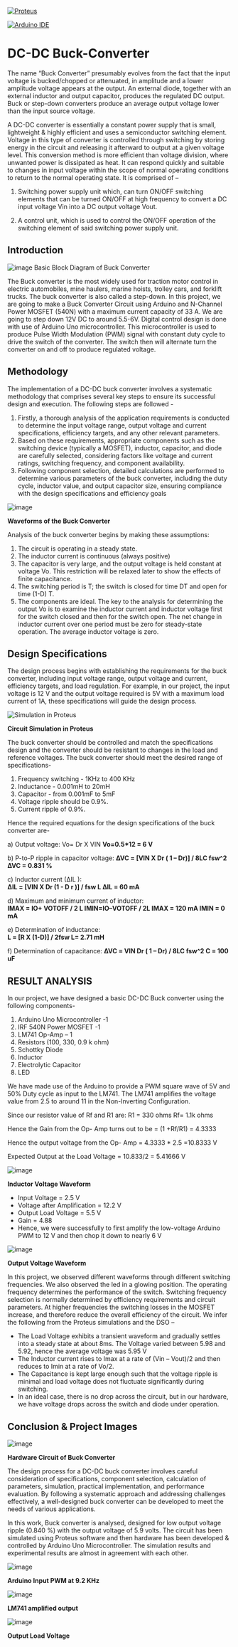 <p align="center">
	
  [![Proteus](https://img.shields.io/badge/Proteus-%230079C1.svg?style=flat&logo=proteus&logoColor=white)](https://www.labcenter.com/)
	
  [![Arduino IDE](https://img.shields.io/badge/Arduino%20IDE-%2300979D.svg?style=flat&logo=arduino&logoColor=white)](https://www.arduino.cc/)
</p>

# DC-DC Buck-Converter
The name “Buck Converter” presumably evolves from the fact that the input voltage is bucked/chopped or attenuated, in amplitude and a lower amplitude voltage appears at the output. An external diode, together with an external inductor and output capacitor, produces the regulated DC output. Buck or step-down converters produce an average output voltage lower than the input source voltage. 

A DC-DC converter is essentially a constant power supply that is small, lightweight & highly efficient and uses a semiconductor switching element. Voltage in this type of converter is controlled through switching by storing energy in the circuit and releasing it afterward to output at a given voltage level. 
This conversion method is more efficient than voltage division, where unwanted power is dissipated as heat. It can respond quickly and suitable to changes in input voltage within the scope of normal operating conditions to return to the normal operating state. It is comprised of –

1.	 Switching power supply unit which, can turn ON/OFF switching elements that can be turned ON/OFF at high frequency to convert a DC input voltage Vin into a DC output voltage Vout.
	 
2.	A control unit, which is used to control the ON/OFF operation of the switching element of said switching power supply unit.

## Introduction
![image](https://github.com/user-attachments/assets/2e7f7710-cdb4-4996-8eba-17bf39216707)
Basic Block Diagram of Buck Converter

The Buck converter is the most widely used for traction motor control in electric automobiles, mine haulers, marine hoists, trolley cars, and forklift trucks. The buck converter is also called a step-down. In this project, we are going to make a Buck Converter Circuit using Arduino and N-Channel Power MOSFET (540N) with a maximum current capacity of 33 A. We are going to step down 12V DC to around 5.5-6V. Digital control design is done with use of Arduino Uno microcontroller. This microcontroller is used to produce Pulse Width Modulation (PWM) signal with constant duty cycle to drive the switch of the converter. The switch then will alternate turn the converter on and off to produce regulated voltage.

## Methodology 

The implementation of a DC-DC buck converter involves a systematic methodology that comprises several key steps to ensure its successful design and execution. The following steps are followed -

1.	Firstly, a thorough analysis of the application requirements is conducted to determine the input voltage range, output voltage and current specifications, efficiency targets, and any other relevant parameters. 
2.	Based on these requirements, appropriate components such as the switching device (typically a MOSFET), inductor, capacitor, and diode are carefully selected, considering factors like voltage and current ratings, switching frequency, and component availability. 
3.	Following component selection, detailed calculations are performed to determine various parameters of the buck converter, including the duty cycle, inductor value, and output capacitor size, ensuring compliance with the design specifications and efficiency goals

![image](https://github.com/user-attachments/assets/f1df633c-07cc-4f9e-ac54-71845b35eaf9)

**Waveforms of the Buck Converter**

Analysis of the buck converter begins by making these assumptions:
1.	The circuit is operating in a steady state. 
2.	The inductor current is continuous (always positive)
3.	The capacitor is very large, and the output voltage is held constant at voltage Vo. This restriction will be relaxed later to show the effects of finite capacitance.
4.	The switching period is T; the switch is closed for time DT and open for time (1-D) T. 
5.	The components are ideal. The key to the analysis for determining the output Vo is to examine the inductor current and inductor voltage first for the switch closed and then for the switch open. The net change in inductor current over one period must be zero for steady-state operation. The average inductor voltage is zero.

## Design Specifications
The design process begins with establishing the requirements for the buck converter, including input voltage range, output voltage and current, efficiency targets, and load regulation. For example, in our project, the input voltage is 12 V and the output voltage required is 5V with a maximum load current of 1A, these specifications will guide the design process.

![Simulation in Proteus](https://github.com/user-attachments/assets/a8630a2d-694a-4d1d-88eb-cbc7dda3ada6)

**Circuit Simulation in Proteus**

The buck converter should be controlled and match the specifications design and the converter should be resistant to changes in the load and reference voltages. The buck converter should meet the desired range of specifications-

1.	Frequency switching - 1KHz to 400 KHz 
2.	Inductance - 0.001mH to 20mH 
3.	Capacitor - from 0.001mF to 5mF
4.	Voltage ripple should be 0.9%. 
5.	Current ripple of 0.9%.

Hence the required equations for the design specifications of the buck converter are-

a)	Output voltage:	 Vo= Dr X VIN
			  **Vo=0.5*12 = 6 V**

b)	P-to-P ripple in capacitor voltage:	
			**∆VC = [VIN X Dr ( 1 – Dr)] / 8LC fsw^2
			∆VC = 0.831 %**

c)	Inductor current (∆IL ): 	
			**∆IL = [VIN X Dr (1 - D r )] / fsw L 
			∆IL = 60 mA**

d)	Maximum and minimum current of inductor: 							
      **IMAX = IO+ VOTOFF / 2 L 
			IMIN=IO–VOTOFF / 2L 
			IMAX = 120 mA
			IMIN = 0 mA**

e)	Determination of inductance: 	
			**L = [R X (1-D)] / 2fsw
			L= 2.71 mH**

f)	Determination of capacitance: 
			**∆VC = VIN Dr ( 1 – Dr) / 8LC fsw^2
			C = 100 uF**

## RESULT ANALYSIS

In our project, we have designed a basic DC-DC Buck converter using the following components-
1.	Arduino Uno Microcontroller -1
2.	IRF 540N Power MOSFET -1
3.	LM741 Op-Amp – 1
4.	Resistors (100, 330, 0.9 k ohm)
5.	Schottky Diode
6.	Inductor 
7.	Electrolytic Capacitor
8.	LED

We have made use of the Arduino to provide a PWM square wave of 5V and 50% Duty cycle as input to the LM741. The LM741 amplifies the voltage value from 2.5 to around 11 in the Non-Inverting Configuration.

Since our resistor value of Rf and R1 are: R1 = 330 ohms 		Rf= 1.1k ohms

Hence the Gain from the Op- Amp turns out to be = (1 +Rf/R1) = 4.3333

Hence the output voltage from the Op- Amp = 4.3333 * 2.5 =10.8333 V

Expected Output at the Load Voltage = 10.833/2 = 5.41666 V

![image](https://github.com/user-attachments/assets/1a263f78-14ba-4960-a30e-82355a457d98)

**Inductor Voltage Waveform**

- Input Voltage = 2.5 V
- Voltage after Amplification = 12.2 V
- Output Load Voltage = 5.5 V
- Gain = 4.88
- Hence, we were successfully to first amplify the low-voltage Arduino PWM to 12 V and then chop it down to nearly 6 V

![image](https://github.com/user-attachments/assets/6f3971f8-24cf-4150-8149-136f9cdcce26)

**Output Voltage Waveform**

In this project, we observed different waveforms through different switching frequencies. We also observed the led in a glowing position. The operating frequency determines the performance of the switch.
Switching frequency selection is normally determined by efficiency requirements and circuit parameters. At higher frequencies the switching losses in the MOSFET increase, and therefore reduce the overall efficiency of the circuit.
We infer the following from the Proteus simulations and the DSO –
- The Load Voltage exhibits a transient waveform and gradually settles into a steady state at about 8ms. The Voltage varied between 5.98 and 5.92, hence the average voltage was 5.95 V
- The Inductor current rises to Imax at a rate of (Vin – Vout)/2 and then reduces to Imin at a rate of Vo/2.
- The Capacitance is kept large enough such that the voltage ripple is minimal and load voltage does not fluctuate significantly during switching.
- In an ideal case, there is no drop across the circuit, but in our hardware, we have voltage drops across the switch and diode under operation.

## Conclusion & Project Images
![image](https://github.com/user-attachments/assets/7c211465-1363-489e-90f1-05210c275138)

**Hardware Circuit of Buck Converter**

The design process for a DC-DC buck converter involves careful consideration of specifications, component selection, calculation of parameters, simulation, practical implementation, and performance evaluation.
By following a systematic approach and addressing challenges effectively, a well-designed buck converter can be developed to meet the needs of various applications. 

In this work, Buck converter is analysed, designed for low output voltage ripple (0.840 %) with the output voltage of 5.9 volts. The circuit has been simulated using Proteus software and then hardware has been developed & controlled by Arduino Uno Microcontroller. The simulation results and experimental results are almost in agreement with each other.

![image](https://github.com/user-attachments/assets/1972b71d-bc6a-48bb-8382-8dffde6fd8b8)

**Arduino Input PWM at 9.2 KHz**

![image](https://github.com/user-attachments/assets/bc91fd10-2575-401f-8c01-893e9a56366d)

**LM741 amplified output**

![image](https://github.com/user-attachments/assets/14c3d86d-272f-4d84-9f7e-333ccd2a7fd6)

**Output Load Voltage**


